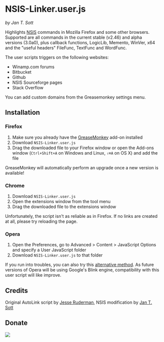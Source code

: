 # NSIS-Linker.user.js
*by Jan T. Sott*

Highlights [NSIS](http://nsis.sourceforge.net) commands in Mozilla Firefox and some other browsers. Supported are all commands in the current stable (v2.46) and alpha versions (3.0a0), plus callback functions, LogicLib, Memento, WinVer, x64 and the "useful headers" FileFunc, TextFunc and WordFunc.

The user scripts triggers on the following websites:

* Winamp.com forums
* Bitbucket
* Github
* NSIS Sourceforge pages
* Stack Overflow

You can add custom domains from the Greasemonkey settings menu.

## Installation

### Firefox

1. Make sure you already have the [GreaseMonkey](https://addons.mozilla.org/en-US/firefox/addon/greasemonkey/) add-on installed
2. Download `NSIS-Linker.user.js`
3. Drag the downloaded file to your Firefox window or open the Add-ons window (`Ctrl+Shift+A` on Windows and Linux, `⇧⌘A` on OS X) and add the file

GreaseMonkey will automatically perform an upgrade once a new version is available!

### Chrome

1. Download `NSIS-Linker.user.js`
2. Open the extensions window from the tool menu
3. Drag the downloaded file to the extensions window

Unfortunately, the script isn't as reliable as in Firefox. If no links are created at all, please try reloading the page.

### Opera

1. Open the Preferences, go to Advanced > Content > JavaScript Options and specify a User JavaScript folder
2. Download `NSIS-Linker.user.js` to that folder

If you run into troubles, you can also try this [alternative method](http://www.howtocreate.co.uk/operaStuff/userJavaScript.html#compatibility). As future versions of Opera will be using Google's Blink engine, compatibility with this user script will like improve.

## Credits

Original AutoLink script by [Jesse Ruderman](http://www.squarefree.com), NSIS modification by [Jan T. Sott](http://whyeye.org)

## Donate

[<img src="https://raw.github.com/balupton/flattr-buttons/master/badge-89x18.gif" />](https://flattr.com/submit/auto?user_id=idleberg&url=https://github.com/idleberg/NSIS-Linker.user.js/&title=NSIS-Linker.user.js&description=A%20Greasemonkey%20user-script%20that%20links%20NSIS%20commands%20found%20on%20websites%20to%20the%20online%20scripting%20reference&language=en_GB&tags=nsis,javascript,greasemonkey,firefox,user-script,highlighter,auto-link&hidden=0&category=software)